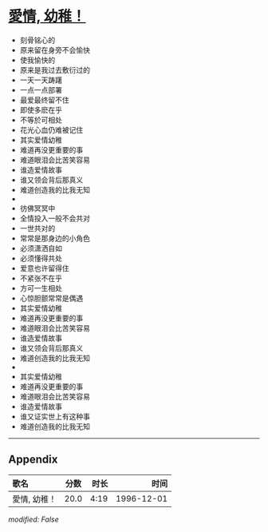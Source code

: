 # [愛情, 幼稚！](https://music.163.com/song?id=25837794)

* 刻骨铭心的
* 原来留在身旁不会愉快
* 使我愉快的
* 原来是我过去敷衍过的
* 一天一天踌躇
* 一点一点部署
* 最爱最终留不住
* 即使多麽在乎
* 不等於可相处
* 花光心血仍难被记住
* 其实爱情幼稚
* 难道再没更重要的事
* 难道眼泪会比苦笑容易
* 谁造爱情故事
* 谁又领会背后那真义
* 难道创造我的比我无知
* 
* 彷佛冥冥中
* 全情投入一般不会共对
* 一世共对的
* 常常是那身边的小角色
* 必须潇洒自如
* 必须懂得共处
* 爱意也许留得住
* 不紧张不在乎
* 方可一生相处
* 心惊胆颤常常是偶遇
* 其实爱情幼稚
* 难道再没更重要的事
* 难道眼泪会比苦笑容易
* 谁造爱情故事
* 谁又领会背后那真义
* 难道创造我的比我无知
* 
* 其实爱情幼稚
* 难道再没更重要的事
* 难道眼泪会比苦笑容易
* 谁造爱情故事
* 谁又证实世上有这种事
* 难道创造我的比我无知


---

## Appendix

|歌名|分数|时长|时间|
|:---|:---:|---:|---:|
|愛情, 幼稚！|20.0|4:19|1996-12-01

*modified: False*